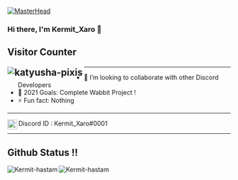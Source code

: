[![MasterHead](https://media.discordapp.net/attachments/864375456283361280/865052447487557672/New_Project_5.png)](https://achar.ml)
### Hi there, I'm Kermit_Xaro 👋

## Visitor Counter <p><img align="left" src="https://profile-counter.glitch.me/kermit-xaro/count.svg" alt="katyusha-pixis" /></p>






---

- 👯 I’m looking to collaborate with other Discord Developers
- 🥅 2021 Goals: Complete Wabbit Project !
- ⚡ Fun fact: Nothing
---


<img align="left" alt="codeSTACKr | Instagram" width="22px" src="https://media.discordapp.net/attachments/832678285808500738/832678621143367761/91_Discord_logo_logos-512.webp?width=461&height=461" /> Discord ID : Kermit_Xaro#0001


---
## Github Status !!
<p><img align="left" src="https://github-readme-stats.vercel.app/api/top-langs?username=Kermit-hastam&show_icons=true&locale=en&layout=compact" alt="Kermit-hastam" /></p>
<p><img align="left" src="https://github-readme-stats.vercel.app/api?username=Kermit-hastam&show_icons=true&locale=en" alt="Kermit-hastam" /></p>









[instagram]: https://instagram.com/kermit_xaro
[soundcloud]: https://soundcloud.com/user-618298858
